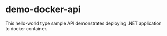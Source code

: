 # demo-docker-api
This hello-world type sample API demonstrates deploying .NET application to docker container.
